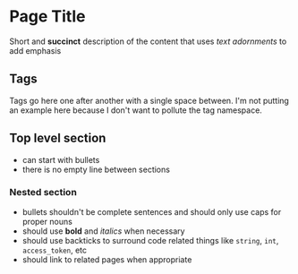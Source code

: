 # Page Title
Short and **succinct** description of the content that uses *text adornments* to add emphasis
## Tags
Tags go here one after another with a single space between. I'm not putting an example here because I don't want to pollute the tag namespace.
## Top level section
- can start with bullets
- there is no empty line between sections
### Nested section
- bullets shouldn't be complete sentences and should only use caps for proper nouns
- should use **bold** and *italics* when necessary
- should use backticks to surround code related things like `string`, `int`, `access_token`, etc
- should link to related pages when appropriate